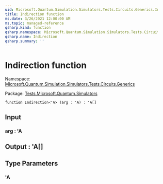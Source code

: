 ```yaml
---
uid: Microsoft.Quantum.Simulation.Simulators.Tests.Circuits.Generics.Indirection
title: Indirection function
ms.date: 3/26/2021 12:00:00 AM
ms.topic: managed-reference
qsharp.kind: function
qsharp.namespace: Microsoft.Quantum.Simulation.Simulators.Tests.Circuits.Generics
qsharp.name: Indirection
qsharp.summary: ''
---
```


# Indirection function

Namespace: [Microsoft.Quantum.Simulation.Simulators.Tests.Circuits.Generics](xref:Microsoft.Quantum.Simulation.Simulators.Tests.Circuits.Generics)

Package: [Tests.Microsoft.Quantum.Simulators](https://nuget.org/packages/Tests.Microsoft.Quantum.Simulators)




```qsharp
function Indirection<'A> (arg : 'A) : 'A[]
```


## Input

### arg : 'A





## Output : 'A[]



## Type Parameters

### 'A

